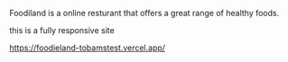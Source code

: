 Foodiland is a online resturant that offers a great range of healthy foods.

this is a fully responsive site

https://foodieland-tobamstest.vercel.app/
